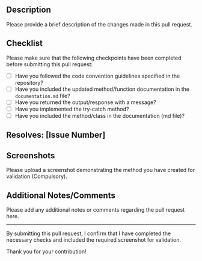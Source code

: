 ## Description

Please provide a brief description of the changes made in this pull request.

## Checklist

Please make sure that the following checkpoints have been completed before submitting this pull request:

- [ ] Have you followed the code convention guidelines specified in the repository?
- [ ] Have you included the updated method/function documentation in the `documentation.md` file?
- [ ] Have you returned the output/response with a message?
- [ ] Have you implemented the try-catch method?
- [ ] Have you included the method/class in the documentation (md file)?

## Resolves: [Issue Number]


## Screenshots

Please upload a screenshot demonstrating the method you have created for validation (Compulsory).

## Additional Notes/Comments

Please add any additional notes or comments regarding the pull request here.


---
By submitting this pull request, I confirm that I have completed the necessary checks and included the required screenshot for validation.

Thank you for your contribution!
